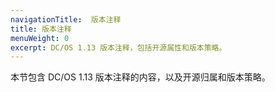 ```yaml
---
navigationTitle:  版本注释
title: 版本注释
menuWeight: 0
excerpt: DC/OS 1.13 版本注释，包括开源属性和版本策略。
---
```


本节包含 DC/OS 1.13 版本注释的内容，以及开源归属和版本策略。
